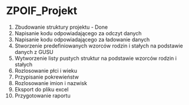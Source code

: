 # ZPOIF_Projekt
1. Zbudowanie struktury projektu - Done
2. Napisanie kodu odpowiadającego za odczyt danych
3. Napisanie kodu odpowiadającego za ładowanie danych
4. Stworzenie predefiniowanych wzorców rodzin i stałych na podstawie danych z GUSU
5. Wytworzenie listy pustych struktur na podstawie wzorców rodzin i stałych
6. Rozlosowanie płci i wieku
7. Przypisanie pokrewieństw
8. Rozlosowanie imion i nazwisk
9. Eksport do pliku excel
10. Przygotowanie raportu
